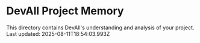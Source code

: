 # DevAll Project Memory

This directory contains DevAll's understanding and analysis of your project.
Last updated: 2025-08-11T18:54:03.993Z
